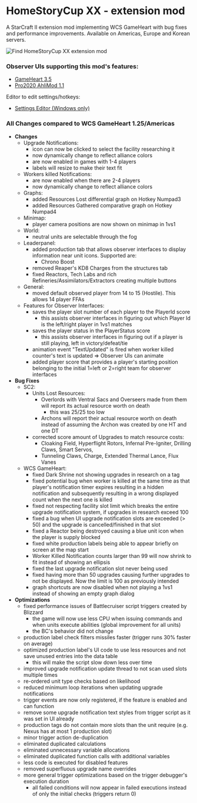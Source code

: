 # HomeStoryCup XX - extension mod

A StarCraft II extension mod implementing WCS GameHeart with bug fixes and performance improvements.
Available on Americas, Europe and Korean servers.

![Find HomeStoryCup XX extension mod](https://pbs.twimg.com/media/FUlMat4WQAItXQm?format=jpg&name=medium)

### Observer UIs supporting this mod's features:

- [GameHeart 3.5](https://www.dropbox.com/s/egixonbgilk3no8/GameHeart_3.5.SC2Interface?dl=1)
- [Pro2020 AhliMod 1.1](https://www.dropbox.com/s/g47yvccechvmiqn/Pro2020ahliMod_1.1.SC2Interface?dl=1)

Editor to edit settings/hotkeys:
- [Settings Editor (Windows only)](https://www.dropbox.com/s/3f2a9ta6sbjzmrs/Observer%20UI%20Settings%20Editor%20Setup.exe?dl=1)

### All Changes compared to WCS GameHeart 1.25/Americas
- **Changes**
  - Upgrade Notifications:
    - icon can now be clicked to select the facility researching it
    - now dynamically change to reflect alliance colors
    - are now enabled in games with 1-4 players
    - labels will resize to make their text fit
  - Workers killed Notifications:
    - are now enabled when there are 2-4 players
    - now dynamically change to reflect alliance colors
  - Graphs:
    - added Resources Lost differential graph on Hotkey Numpad3
    - added Resources Gathered comparative graph on Hotkey Numpad4
  - Minimap:
    - player camera positions are now shown on minimap in 1vs1
  - World:
    - neutral units are selectable through the fog
  - Leaderpanel:
    - added production tab that allows observer interfaces to display information near unit icons. Supported are:
      - Chrono Boost
    - removed Reaper's KD8 Charges from the structures tab
    - fixed Reactors, Tech Labs and rich Refineries/Assimilators/Extractors creating multiple buttons
  - General:
    - moved default observed player from 14 to 15 (Hostile). This allows 14 player FFAs
  - Features for Observer Interfaces:
    - saves the player slot number of each player to the PlayerId score
      - this assists observer interfaces in figuring out which Player Id is the left/right player in 1vs1 matches
    - saves the player status in the PlayerStatus score
      - this assists observer interfaces in figuring out if a player is still playing, left in victory/defeat/tie
    - animation event "TextUpdated" is fired when worker killed counter's text is updated => Observer UIs can animate
    - added player score that provides a player's starting position belonging to the initial 1=left or 2=right team for observer interfaces
- **Bug Fixes**
  - SC2:
    - Units Lost Resources:
      - Overlords with Ventral Sacs and Overseers made from them will report its actual resource worth on death
        - this was 25/25 too low
      - Archons will report their actual resource worth on death instead of assuming the Archon was created by one HT and one DT
    - corrected score amount of Upgrades to match resource costs:
      - Cloaking Field, Hyperflight Rotors, Infernal Pre-Igniter, Drilling Claws, Smart Servos,
      - Tunneling Claws, Charge, Extended Thermal Lance, Flux Vanes
  - WCS GameHeart:
    - fixed Dark Shrine not showing upgrades in research on a tag
    - fixed potential bug when worker is killed at the same time as that player's notification timer expires resulting in a hidden notification and subsequently resulting in a wrong displayed count when the next one is killed
    - fixed not respecting facility slot limit which breaks the entire upgrade notification system, if upgrades in research exceed 100
    - fixed a bug when UI upgrade notification slots are exceeded (> 50) and the upgrade is cancelled/finished in that slot
    - fixed a Reactor being destroyed causing a blue unit icon when the player is supply blocked
    - fixed white production labels being able to appear briefly on screen at the map start
    - Worker Killed Notification counts larger than 99 will now shrink to fit instead of showing an ellipsis
    - fixed the last upgrade notification slot never being used
    - fixed having more than 50 upgrades causing further upgrades to not be displayed. Now the limit is 100 as previously intended
    - graph shortcuts are now disabled when not playing a 1vs1 instead of showing an empty graph dialog
- **Optimizations**
  - fixed performance issues of Battlecruiser script triggers created by Blizzard
    - the game will now use less CPU when issuing commands and when units execute abilities (global improvement for all units)
    - the BC's behavior did not change
  - production label check filters missiles faster (trigger runs 30% faster on average)
  - optimized production label's UI code to use less resources and not save unused entries into the data table
    - this will make the script slow down less over time
  - improved upgrade notification update thread to not scan used slots multiple times
  - re-ordered unit type checks based on likelihood
  - reduced minimum loop iterations when updating upgrade notifications
  - trigger events are now only registered, if the feature is enabled and can function
  - remove some upgrade notification text styles from trigger script as it was set in UI already
  - production tags do not contain more slots than the unit require (e.g. Nexus has at most 1 production slot)
  - minor trigger action de-duplication
  - eliminated duplicated calculations
  - eliminated unnecessary variable allocations
  - eliminated duplicated function calls with additional variables
  - less code is executed for disabled features
  - removed superfluous upgrade name overrides
  - more general trigger optimizations based on the trigger debugger's execution duration
    - all failed conditions will now appear in failed executions instead of only the initial checks (triggers return 0)
